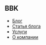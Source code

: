## BBK

- [Блог](https://iserejatoje.github.io/bbk/blog.html)
- [Статья блога](https://iserejatoje.github.io/bbk/article.html)
- [Услуги](https://iserejatoje.github.io/bbk/services.html)
- [О компании](https://iserejatoje.github.io/bbk/about.html)

